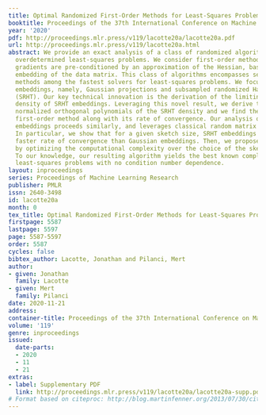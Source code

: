 ```yaml
---
title: Optimal Randomized First-Order Methods for Least-Squares Problems
booktitle: Proceedings of the 37th International Conference on Machine Learning
year: '2020'
pdf: http://proceedings.mlr.press/v119/lacotte20a/lacotte20a.pdf
url: http://proceedings.mlr.press/v119/lacotte20a.html
abstract: We provide an exact analysis of a class of randomized algorithms for solving
  overdetermined least-squares problems. We consider first-order methods, where the
  gradients are pre-conditioned by an approximation of the Hessian, based on a subspace
  embedding of the data matrix. This class of algorithms encompasses several randomized
  methods among the fastest solvers for least-squares problems. We focus on two classical
  embeddings, namely, Gaussian projections and subsampled randomized Hadamard transforms
  (SRHT). Our key technical innovation is the derivation of the limiting spectral
  density of SRHT embeddings. Leveraging this novel result, we derive the family of
  normalized orthogonal polynomials of the SRHT density and we find the optimal pre-conditioned
  first-order method along with its rate of convergence. Our analysis of Gaussian
  embeddings proceeds similarly, and leverages classical random matrix theory results.
  In particular, we show that for a given sketch size, SRHT embeddings exhibits a
  faster rate of convergence than Gaussian embeddings. Then, we propose a new algorithm
  by optimizing the computational complexity over the choice of the sketching dimension.
  To our knowledge, our resulting algorithm yields the best known complexity for solving
  least-squares problems with no condition number dependence.
layout: inproceedings
series: Proceedings of Machine Learning Research
publisher: PMLR
issn: 2640-3498
id: lacotte20a
month: 0
tex_title: Optimal Randomized First-Order Methods for Least-Squares Problems
firstpage: 5587
lastpage: 5597
page: 5587-5597
order: 5587
cycles: false
bibtex_author: Lacotte, Jonathan and Pilanci, Mert
author:
- given: Jonathan
  family: Lacotte
- given: Mert
  family: Pilanci
date: 2020-11-21
address: 
container-title: Proceedings of the 37th International Conference on Machine Learning
volume: '119'
genre: inproceedings
issued:
  date-parts:
  - 2020
  - 11
  - 21
extras:
- label: Supplementary PDF
  link: http://proceedings.mlr.press/v119/lacotte20a/lacotte20a-supp.pdf
# Format based on citeproc: http://blog.martinfenner.org/2013/07/30/citeproc-yaml-for-bibliographies/
---
```

